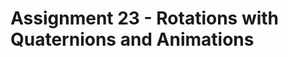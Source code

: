 Assignment 23 - Rotations with Quaternions and Animations
=========================================================
